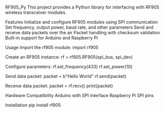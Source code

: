 RF905_Py
This project provides a Python library for interfacing with RF905 wireless transceiver modules.

Features
Initialize and configure RF905 modules using SPI communication
Set frequency, output power, baud rate, and other parameters
Send and receive data packets over the air
Packet handling with checksum validation
Built-in support for Arduino and Raspberry Pi

Usage
Import the rf905 module:
import rf905

Create an RF905 instance:
rf = rf905.RF905(spi_bus, spi_dev)

Configure parameters:
rf.set_frequency(433)
rf.set_power(10)

Send data packet:
packet = b"Hello World"
rf.send(packet)

Receive data packet:
packet = rf.recv() 
print(packet)

Hardware Compatibility
Arduino with SPI interface
Raspberry Pi SPI pins

Installation
pip install rf905

